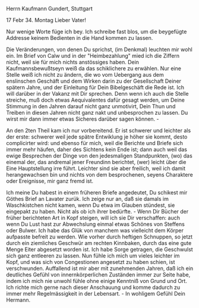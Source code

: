 Herrn Kaufmann Gundert, Stuttgart

 17 Febr 34. Montag
Lieber Vater!

Nur wenige Worte füge ich bey. Ich schreibe fast blos, um die beygefügte Addresse keinem Bedienten in die Hand kommen zu lassen.

Die Veränderungen, von denen Du sprichst, (im Denkmal) leuchten mir wohl ein. Im Brief von Calw und in der "Heimbezahlung" mied ich die Ziffern nicht, weil sie für mich nichts anstössiges haben. Dein Kaufmannsbewußtseyn weiß da das schiklichere zu erwählen. Nur eine Stelle weiß ich nicht zu ändern, die wo vom Uebergang aus dem enslinschen Geschäft und dem Wirken darin zu der Gesellschaft Deiner spätern Jahre, und der Einleitung für Dein Bibelgeschäft die Rede ist. Ich will darüber in der Vakanz mit Dir sprechen. Denn wenn ich auch die Stelle streiche, muß doch etwas Aequivalentes dafür gesagt werden, um Deine Stimmung in den Jahren darauf nicht ganz unmotivirt, Dein Thun und Treiben in diesen Jahren nicht ganz nakt und unbesprochen zu lassen. Du wirst mir dann immer etwas Sicheres darüber sagen können. -

An den 2ten Theil kam ich nur vorbereitend. Er ist schwerer und leichter als der erste: schwerer weil jede spätre Entwiklung je höher sie kommt, desto complicirter wird: und ebenso für mich, weil die Berichte und Briefe sich immer mehr häufen, daher des Sichtens kein Ende ist; dann auch weil das ewige Besprechen der Dinge von den jedesmaligen Standpunkten, (wo) das einemal der, das andremal jener Freundinn berichtet, (wer) leicht über die Eine Hauptstellung irre führt. Leichter sind sie aber freilich, weil ich damit herangewachsen bin und nichts von dem besprochenen, seyens Charaktere oder Ereignisse, mir ganz fremd ist.

Ich meine Du habest in einem früheren Briefe angedeutet, Du schikest mir Göthes Brief an Lavater zurük. Ich zeige nur an, daß sie damals im Waschkistchen nicht kamen, wenn Du etwa im Glauben stündest, sie eingepakt zu haben. Nicht als ob ich ihrer bedürfte. - Wenn Dir Bücher der früher berichteten Art in Kopf steigen, will ich sie Dir verschaffen: auch wenn Du Lust hast zur Abwechslung einmal etwas Schönes von Steffens oder Bulwer. 
Ich habe das Glük von manchem was vielleicht dem Körper aufpasste befreit zu werden. Wie vorher durch heftigen Schnuppen, so jetzt durch ein ziemliches Geschwür am rechten Kinnbaken, durch das eine gute Menge Eiter abgesetzt worden ist. Ich habe Sorge getragen, die Geschwulst sich ganz entleeren zu lassen. Nun fühle ich mich um vieles leichter im Kopf, und was sich von Congestionen angesetzt zu haben schien, ist verschwunden. Auffallend ist mir aber mit zunehmenden Jahren, daß ich ein deutliches Gefühl von innernkörperlichen Zuständen immer zur Seite habe, indem ich mich nie unwohl fühle ohne einige Kenntniß von Grund und Ort. Ich richte mich gerne nach dieser Anschauung und komme dadurch zu immer mehr Regelmässigkeit in der Lebensart. -
 In wohligem Gefühl
 Dein Hermann.

